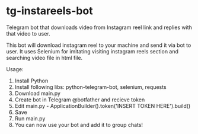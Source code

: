 # tg-instareels-bot
Telegram bot that downloads video from Instagram reel link and replies with that video to user.

This bot will download instagram reel to your machine and send it via bot to user.
It uses Selenium for imitating visiting instagram reels section and searching video file in html file.

Usage:
1. Install Python
2. Install following libs: python-telegram-bot, selenium, requests
3. Download main.py
4. Create bot in Telegram @botfather and recieve token
5. Edit main.py - ApplicationBuilder().token('INSERT TOKEN HERE').build()
6. Save
7. Run main.py
8. You can now use your bot and add it to group chats!
